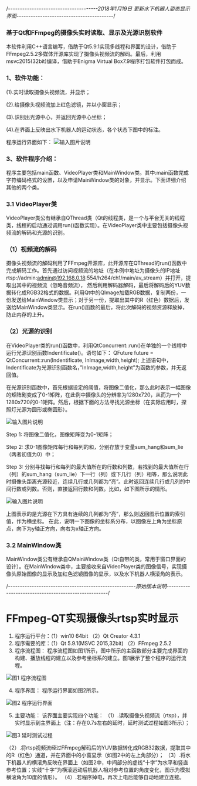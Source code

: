 /*--------------------------------------2018年1月19日 更新水下机器人姿态显示界面-----------------------------------------*/

  ###       基于Qt和FFmpeg的摄像头实时读取、显示及光源识别软件


本软件利用C++语言编写，借助于Qt5.9.1实现多线程和界面的设计，借助于FFmpeg2.5.2多媒体开源库实现了摄像头视频流的解码。最后，利用msvc2015(32bit)编译，借助于Enigma Virtual Box7.9程序打包软件打包而成。

### 1、软件功能：

(1).实时读取摄像头视频流，并显示；

(2).给摄像头视频流加上红色滤镜，并以小窗显示；

(3).识别出光源中心，并返回光源中心坐标；

(4).在界面上反映出水下机器人的运动状态，各个状态下图中的标注。

程序运行界面如下：
![输入图片说明](https://gitee.com/uploads/images/2018/0119/092446_429ed95f_1477507.png "带姿态显示的运行界面.png")

### 3、软件程序介绍：

   程序主要包括main函数、VideoPlayer类和MainWindow类。其中:main函数完成字符编码格式的设置，以及申请MainWindow类的对象，并显示。下面详细介绍其他的两个类。

### 3.1 VideoPlayer类

   VideoPlayer类公有继承自QThread类（Qt的线程类，是一个与平台无关的线程类，线程的启动通过调用run()函数实现）。在VideoPlayer类中主要包括摄像头视频流的解码和光源的识别。
### （1）视频流的解码

   摄像头视频流的解码利用了FFmpeg开源库，此开源库在QThread的run()函数中完成解码工作。首先通过访问视频流的地址（在本例中地址为摄像头的IP地址rtsp://admin:admin@192.168.0.18:554/h264/ch1/main/av_stream）并打开，提取出其中的视频流（忽略音频流）， 然后利用解码器解码，最后将解码后的YUV数据转化成RGB32格式的数据。利用Qt中的QImage加载RGB数据，复制两份，一份发送给MainWindow类显示；对于另一份，提取出其中的R（红色）数据后，发送给MainWindow类显示。在run()函数的最后，将此次解码的视频资源释放掉，防止内存的上升。
### （2）光源的识别

   在VideoPlayer类的run()函数中，利用QtConcurrent::run()在单独的一个线程中运行光源识别函数Indentificate()。语句如下：
QFuture<void> future = QtConcurrent::run(Indentificate, InImage,width,height);
上述语句中，Indentificate为光源识别函数名，”InImage,width,height”为函数的参数，并无返回值。

   在光源识别函数中，首先根据设定的阈值，将图像二值化，那么此时表示一幅图像的矩阵剧变成了0-1矩阵，在此例中摄像头的分辨率为1280x720，从而为一个1280x720的0-1矩阵。然后，根据下面的方法寻找光源坐标（在实际应用时，探照灯光源为圆形或椭圆形）。

![输入图片说明](https://gitee.com/uploads/images/2018/0119/092556_684bffc3_1477507.png "二值化图像.png")

Step 1: 将图像二值化，图像矩阵变为0-1矩阵；

Step 2: 求0-1图像矩阵每行和每列的和，分别存放于变量sum_hang和sum_lie（两者初值为0）中；

Step 3: 分别寻找每行和每列的最大值所在的行数和列数，若找到的最大值所在行（列）的sum_hang（sum_lie）下一行（列）或下几行（列）相等，那么说明此时摄像头距离光源较近，连续几行或几列都为“亮”。此时返回连续几行或几列的中间行数或列数。否则，直接返回行数和列数。比如，如下图所示的情形。

![输入图片说明](https://gitee.com/uploads/images/2018/0119/092951_91be07f5_1477507.png "光源识别特殊情形.png")

   上图表示的是光源在下方具有连续的几列都为“亮”，那么则返回图示位置的索引值，作为横坐标。
   在此，说明一下图像的坐标系分布，以图像左上角为坐标原点，向下为y轴正方向，向右为x轴正方向。
### 3.2 MainWindow类

   MainWindow类公有继承自QMainWindow类（Qt自带的类，常用于窗口界面的设计）。在MainWindow类中，主要接收来自VideoPlayer类的图像信号，实现摄像头原始图像的显示及加红色滤镜图像的显示，以及水下机器人横滚角的表示。


/*------------------------------------------------------原始版本说明-----------------------------------------------------*/

# FFmpeg-QT实现摄像头rtsp实时显示
1. 程序运行平台：（1）win10 64bit         （2）Qt Creator 4.3.1
2. 程序需要的库：（1）Qt 5.9.1(MSVC 2015,32bit) （2）FFmpeg 2.5.2
3. 程序流程图：
	程序流程图如图1所示，图中所示的主函数部分主要完成界面的构建、播放线程的建立以及参考坐标系的建立。图1展示了整个程序的运行流程。

![图1 程序流程图](https://git.oschina.net/uploads/images/2017/0905/143250_0efc807a_1477507.jpeg "视频播放流程图.jpg")
 
4. 程序界面：
	程序运行界面如图2所示。

 ![图2 程序运行界面](https://git.oschina.net/uploads/images/2017/0905/143322_08a2b5af_1477507.jpeg "运行界面.jpg")

5. 主要功能：
	该界面主要实现四个功能：
（1）.读取摄像头视频流（rtsp），并实时显示到主界面上（注：存在0.7s左右的延时，延时测试过程如图3所示）；

 ![图3 延时测试过程](https://git.oschina.net/uploads/images/2017/0905/143346_70845a4b_1477507.png "延时测试.png")

（2）.将rtsp视频流经过FFmpeg解码后的YUV数据转化成RGB32数据，提取其中的R（红色）通道，并在界面中的小窗显示（如图2中的左上角部分）；
（3）.将水下机器人的横滚角反映在界面上（如图2中，中间部分的虚线“十字”为水平和竖直参考位置；实线“十字”为横滚运动后机器人相对参考位置的角度变化，图示为模拟横滚角为10度的情形）。
（4）.若程序掉电，再次上电后能够自动地建立连接。


